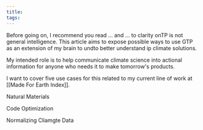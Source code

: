 ```yaml
---
title: 
tags:
---
```


Before going on, I recommend you read ... and ... to  clarity onTP is not general intelligence. This article aims to expose possible ways to use GTP as an extension of my brain to undto better understand ip climate solutions. 

My intended role is to help communicate climate science into actional information for anyone who needs it to make tomorrow's products.

I want to cover five use cases for this related to my current line of work at [[Made For Earth Index]].





Natural Materials






Code Optimization





Normalizing Cliamgte Data